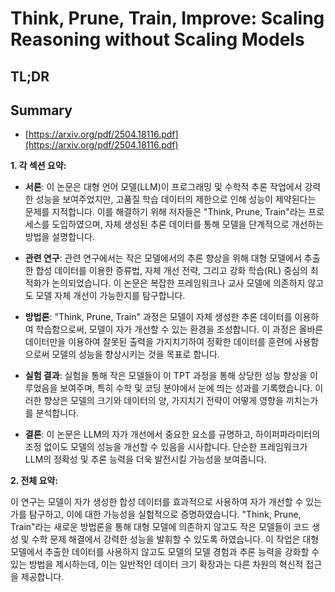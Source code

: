 # Think, Prune, Train, Improve: Scaling Reasoning without Scaling Models
## TL;DR
## Summary
- [https://arxiv.org/pdf/2504.18116.pdf](https://arxiv.org/pdf/2504.18116.pdf)

**1. 각 섹션 요약:**

- **서론**: 이 논문은 대형 언어 모델(LLM)이 프로그래밍 및 수학적 추론 작업에서 강력한 성능을 보여주었지만, 고품질 학습 데이터의 제한으로 인해 성능이 제약된다는 문제를 지적합니다. 이를 해결하기 위해 저자들은 "Think, Prune, Train"라는 프로세스를 도입하였으며, 자체 생성된 추론 데이터를 통해 모델을 단계적으로 개선하는 방법을 설명합니다.

- **관련 연구**: 관련 연구에서는 작은 모델에서의 추론 향상을 위해 대형 모델에서 추출한 합성 데이터를 이용한 증류법, 자체 개선 전략, 그리고 강화 학습(RL) 중심의 최적화가 논의되었습니다. 이 논문은 복잡한 프레임워크나 교사 모델에 의존하지 않고도 모델 자체 개선이 가능한지를 탐구합니다.

- **방법론**: "Think, Prune, Train" 과정은 모델이 자체 생성한 추론 데이터를 이용하여 학습함으로써, 모델이 자가 개선할 수 있는 환경을 조성합니다. 이 과정은 올바른 데이터만을 이용하여 잘못된 출력을 가지치기하여 정확한 데이터를 훈련에 사용함으로써 모델의 성능을 향상시키는 것을 목표로 합니다.

- **실험 결과**: 실험을 통해 작은 모델들이 이 TPT 과정을 통해 상당한 성능 향상을 이루었음을 보여주며, 특히 수학 및 코딩 분야에서 눈에 띄는 성과를 기록했습니다. 이러한 향상은 모델의 크기와 데이터의 양, 가지치기 전략이 어떻게 영향을 끼치는가를 분석합니다.

- **결론**: 이 논문은 LLM의 자가 개선에서 중요한 요소를 규명하고, 하이퍼파라미터의 조정 없이도 모델의 성능을 개선할 수 있음을 시사합니다. 단순한 프레임워크가 LLM의 정확성 및 추론 능력을 더욱 발전시킬 가능성을 보여줍니다.

**2. 전체 요약:**

이 연구는 모델이 자가 생성한 합성 데이터를 효과적으로 사용하여 자가 개선할 수 있는가를 탐구하고, 이에 대한 가능성을 실험적으로 증명하였습니다. "Think, Prune, Train"라는 새로운 방법론을 통해 대형 모델에 의존하지 않고도 작은 모델들이 코드 생성 및 수학 문제 해결에서 강력한 성능을 발휘할 수 있도록 하였습니다. 이 작업은 대형 모델에서 추출한 데이터를 사용하지 않고도 모델의 모델 경험과 추론 능력을 강화할 수 있는 방법을 제시하는데, 이는 일반적인 데이터 크기 확장과는 다른 차원의 혁신적 접근을 제공합니다.